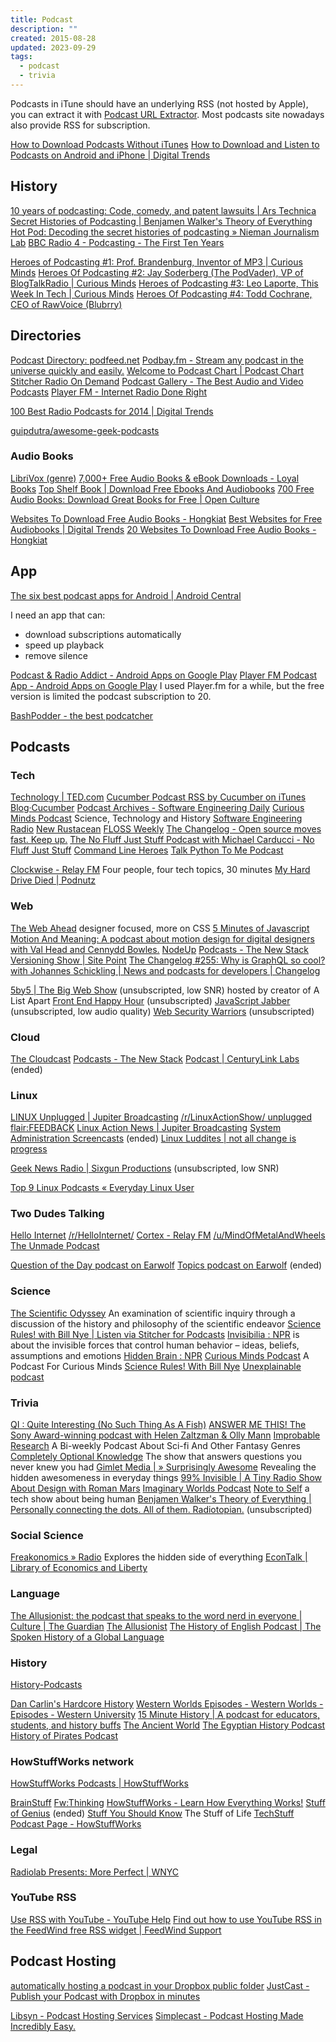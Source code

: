 ```yaml
---
title: Podcast
description: ""
created: 2015-08-28
updated: 2023-09-29
tags:
  - podcast
  - trivia
---
```


Podcasts in iTune should have an underlying RSS (not hosted by Apple), you can extract it with [Podcast URL Extractor](http://itunes.so-nik.com/).
Most podcasts site nowadays also provide RSS for subscription.

[How to Download Podcasts Without iTunes](http://www.technorms.com/35917/download-podcasts-without-itunes)
[How to Download and Listen to Podcasts on Android and iPhone | Digital Trends](http://www.digitaltrends.com/mobile/how-to-download-listen-to-podcasts-android-ios-iphone/)

## History

[10 years of podcasting: Code, comedy, and patent lawsuits | Ars Technica](http://arstechnica.com/business/2014/08/10-years-of-podcasting-code-comedy-and-patent-lawsuits/)
[Secret Histories of Podcasting | Benjamen Walker's Theory of Everything](https://toe.prx.org/2015/10/secret-histories-of-podcasting/)
[Hot Pod: Decoding the secret histories of podcasting » Nieman Journalism Lab](http://www.niemanlab.org/2015/10/hot-pod-decoding-the-secret-histories-of-podcasting/)
[BBC Radio 4 - Podcasting - The First Ten Years](http://www.bbc.co.uk/programmes/b0403yhf)

[Heroes of Podcasting #1: Prof. Brandenburg, Inventor of MP3 | Curious Minds](http://www.cmpod.net/heros-of-podcasting-1-inventor-of-mp3-prof-karlheinz-brandenburg-curious-minds-podcast/)
[Heroes Of Podcasting #2: Jay Soderberg (The PodVader), VP of BlogTalkRadio | Curious Minds](http://www.cmpod.net/heroes-of-podcasting-2-jay-soderberg-the-podvader-vp-of-blogtalkradio-curious-minds-podcast/)
[Heroes of Podcasting #3: Leo Laporte, This Week In Tech | Curious Minds](http://www.cmpod.net/heroes-of-podcasting-3-leo-laporte-this-week-in-tech-curious-minds-podcast/)
[Heroes Of Podcasting #4: Todd Cochrane, CEO of RawVoice (Blubrry)](http://www.cmpod.net/todd-cochrane-ceo-of-rawvoice-blubrry-curious-minds-podcast/)

## Directories

[Podcast Directory: podfeed.net](http://www.podfeed.net/)
[Podbay.fm - Stream any podcast in the universe quickly and easily.](http://podbay.fm/)
[Welcome to Podcast Chart | Podcast Chart](http://www.podcastchart.com/)
[Stitcher Radio On Demand](https://www.stitcher.com/)
[Podcast Gallery - The Best Audio and Video Podcasts](http://podgallery.org/)
[Player FM - Internet Radio Done Right](https://player.fm/)

[100 Best Radio Podcasts for 2014 | Digital Trends](http://www.digitaltrends.com/music/best-podcasts/)

[guipdutra/awesome-geek-podcasts](https://github.com/guipdutra/awesome-geek-podcasts)

### Audio Books

[LibriVox (genre)](https://librivox.org/search?primary_key=0&search_category=genre&search_page=1&search_form=get_results)
[7,000+ Free Audio Books & eBook Downloads - Loyal Books](http://www.loyalbooks.com/)
[Top Shelf Book | Download Free Ebooks And Audiobooks](http://topshelfbook.org/)
[700 Free Audio Books: Download Great Books for Free | Open Culture](http://www.openculture.com/freeaudiobooks)

[Websites To Download Free Audio Books - Hongkiat](http://www.hongkiat.com/blog/free-audio-books/)
[Best Websites for Free Audiobooks | Digital Trends](http://www.digitaltrends.com/web/best-websites-for-free-audiobooks/)
[20 Websites To Download Free Audio Books - Hongkiat](http://www.hongkiat.com/blog/free-audio-books/)

## App

[The six best podcast apps for Android | Android Central](http://www.androidcentral.com/top-5-best-podcast-apps-android)

I need an app that can:

- download subscriptions automatically
- speed up playback
- remove silence

[Podcast & Radio Addict - Android Apps on Google Play](https://play.google.com/store/apps/details?id=com.bambuna.podcastaddict)
[Player FM Podcast App - Android Apps on Google Play](https://play.google.com/store/apps/details?id=fm.player) I used Player.fm for a while, but the free version is limited the podcast subscription to 20.

[BashPodder - the best podcatcher](http://lincgeek.org/bashpodder/)

## Podcasts

### Tech

[Technology | TED.com](http://www.ted.com/topics/technology)
[Cucumber Podcast RSS by Cucumber on iTunes](https://itunes.apple.com/gb/podcast/cucumber-podcast-rss/id1078896635) [Blog·Cucumber](https://cucumber.io/blog)
[Podcast Archives - Software Engineering Daily](http://softwareengineeringdaily.com/category/podcast/)
[Curious Minds Podcast](http://www.cmpod.net/) Science, Technology and History
[Software Engineering Radio](http://www.se-radio.net/)
[New Rustacean](http://www.newrustacean.com/show_notes/index.html)
[FLOSS Weekly](https://twit.tv/floss)
[The Changelog - Open source moves fast. Keep up.](https://changelog.com/)
[The No Fluff Just Stuff Podcast with Michael Carducci - No Fluff Just Stuff](https://nofluffjuststuff.com/podcast)
[Command Line Heroes](https://www.redhat.com/en/command-line-heroes)
[Talk Python To Me Podcast](https://talkpython.fm/)

[Clockwise - Relay FM](https://www.relay.fm/clockwise) Four people, four tech topics, 30 minutes
[My Hard Drive Died | Podnutz](http://podnutz.com/category/my-hard-drive-died/)

### Web

[The Web Ahead](http://thewebahead.net/) designer focused, more on CSS
[5 Minutes of Javascript](https://fivejs.codeschool.com/)
[Motion And Meaning: A podcast about motion design for digital designers with Val Head and Cennydd Bowles.](http://motionandmeaning.io/)
[NodeUp](http://nodeup.com)
[Podcasts - The New Stack](http://thenewstack.io/podcasts/)
[Versioning Show | Site Point](https://soundcloud.com/versioningshow)
[The Changelog #255: Why is GraphQL so cool? with Johannes Schickling | News and podcasts for developers | Changelog](https://changelog.com/podcast/255)

[5by5 | The Big Web Show](http://5by5.tv/bigwebshow) (unsubscripted, low SNR) hosted by creator of A List Apart
[Front End Happy Hour](http://frontendhappyhour.com/) (unsubscripted)
[JavaScript Jabber](https://devchat.tv/js-jabber/) (unsubscripted, low audio quality)
[Web Security Warriors](https://devchat.tv/web-security-warriors) (unsubscripted)

### Cloud

[The Cloudcast](http://www.thecloudcast.net/)
[Podcasts - The New Stack](http://thenewstack.io/podcasts/)
[Podcast | CenturyLink Labs](https://labs.ctl.io/tag/podcast/) (ended)

### Linux

[LINUX Unplugged | Jupiter Broadcasting](http://www.jupiterbroadcasting.com/show/linuxun/) [/r/LinuxActionShow/ unplugged flair:FEEDBACK](https://www.reddit.com/r/LinuxActionShow/search?q=unplugged+flair%3AFEEDBACK&sort=new&restrict_sr=on&t=all)
[Linux Action News | Jupiter Broadcasting](http://www.jupiterbroadcasting.com/show/linux-action-news/)
[System Administration Screencasts](https://sysadmincasts.com/) (ended)
[Linux Luddites | not all change is progress](http://linuxluddites.com/)

[Geek News Radio | Sixgun Productions](http://sixgun.org/geeknewsradio) (unsubscripted, low SNR)

[Top 9 Linux Podcasts « Everyday Linux User](http://www.everydaylinuxuser.com/2014/02/top-9-linux-podcasts.html)

### Two Dudes Talking

[Hello Internet](http://www.hellointernet.fm/) [/r/HelloInternet/](https://www.reddit.com/r/HelloInternet/)
[Cortex - Relay FM](http://www.relay.fm/cortex/) [/u/MindOfMetalAndWheels](https://www.reddit.com/user/MindOfMetalAndWheels)
[The Unmade Podcast](https://www.unmade.fm/)

[Question of the Day podcast on Earwolf](http://www.earwolf.com/show/question-of-the-day/)
[Topics podcast on Earwolf](http://www.earwolf.com/show/topics/) (ended)

### Science

[The Scientific Odyssey](http://thescientificodyssey.typepad.com/) An examination of scientific inquiry through a discussion of the history and philosophy of the scientific endeavor
[Science Rules! with Bill Nye | Listen via Stitcher for Podcasts](https://www.stitcher.com/podcast/stitcher/science-rules-with-bill-nye)
[Invisibilia : NPR](http://www.npr.org/podcasts/510307/invisibilia) is about the invisible forces that control human behavior – ideas, beliefs, assumptions and emotions
[Hidden Brain : NPR](https://www.npr.org/series/423302056/hidden-brain)
[Curious Minds Podcast](http://www.cmpod.net/) A Podcast For Curious Minds
[Science Rules! With Bill Nye](https://www.askbillnye.com/)
[Unexplainable podcast](https://www.vox.com/unexplainable)

### Trivia

[QI : Quite Interesting (No Such Thing As A Fish)](http://qi.com/podcast/)
[ANSWER ME THIS! The Sony Award-winning podcast with Helen Zaltzman & Olly Mann](http://answermethispodcast.com/)
[Improbable Research](http://www.improbable.com/category/the-weekly-improbable-research-podcast/) A Bi-weekly Podcast About Sci-fi And Other Fantasy Genres
[Completely Optional Knowledge](http://www.greenpeace.org/usa/news-media/podcast/) The show that answers questions you never knew you had
[Gimlet Media | » Surprisingly Awesome](https://gimletmedia.com/show/surprisingly-awesome/) Revealing the hidden awesomeness in everyday things
[99% Invisible | A Tiny Radio Show About Design with Roman Mars](http://99percentinvisible.org/)
[Imaginary Worlds Podcast](http://www.imaginaryworldspodcast.org/)
[Note to Self](http://www.wnyc.org/shows/notetoself/) a tech show about being human
[Benjamen Walker's Theory of Everything | Personally connecting the dots. All of them. Radiotopian.](https://toe.prx.org/) (unsubscripted)

### Social Science

[Freakonomics » Radio](http://freakonomics.com/radio/) Explores the hidden side of everything
[EconTalk | Library of Economics and Liberty](http://www.econtalk.org/)

### Language

[The Allusionist: the podcast that speaks to the word nerd in everyone | Culture | The Guardian](http://www.theguardian.com/culture/2015/sep/10/the-allusionist-podcast-helen-zaltzman-words-english)
[The Allusionist](http://www.theallusionist.org/)
[The History of English Podcast | The Spoken History of a Global Language](http://historyofenglishpodcast.com/)

### History

[History-Podcasts](https://history-podcasts.com/)

[Dan Carlin's Hardcore History](http://www.dancarlin.com/)
[Western Worlds Episodes - Western Worlds - Episodes - Western University](http://www.uwo.ca/projects/cpsx/outreach/western_worlds/western_worlds_episodes.html)
[15 Minute History | A podcast for educators, students, and history buffs](http://15minutehistory.org/)
[The Ancient World](http://ancientworldpodcast.blogspot.hk/)
[The Egyptian History Podcast](http://egyptianhistory.libsyn.com/)
[History of Pirates Podcast](http://www.historyofpiratespodcast.com/)

### HowStuffWorks network

[HowStuffWorks Podcasts | HowStuffWorks](http://shows.howstuffworks.com/hsw-podcast.htm)

[BrainStuff](http://www.brainstuffshow.com/)
[Fw:Thinking](http://www.fwthinking.com/)
[HowStuffWorks - Learn How Everything Works!](http://www.howstuffworks.com/)
[Stuff of Genius](http://www.geniusstuff.com/) (ended)
[Stuff You Should Know](http://www.stuffyoushouldknow.com/)
The Stuff of Life
[TechStuff Podcast Page - HowStuffWorks](http://shows.howstuffworks.com/techstuff-podcast.htm)

### Legal

[Radiolab Presents: More Perfect | WNYC](http://www.wnyc.org/shows/radiolabmoreperfect/)

### YouTube RSS

[Use RSS with YouTube - YouTube Help](https://support.google.com/youtube/answer/6224202?hl=en)
[Find out how to use YouTube RSS in the FeedWind free RSS widget | FeedWind Support](https://feed.mikle.com/support/youtube-RSS-with-feedwind/)

## Podcast Hosting

[automatically hosting a podcast in your Dropbox public folder](https://gist.github.com/lukf/44cbd90dfa86c6cd3131)
[JustCast - Publish your Podcast with Dropbox in minutes](http://justcast.herokuapp.com/)

[Libsyn - Podcast Hosting Services](http://www.libsyn.com/)
[Simplecast - Podcast Hosting Made Incredibly Easy.](https://simplecast.fm/)
